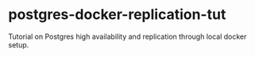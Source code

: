 # postgres-docker-replication-tut
Tutorial on Postgres high availability and replication through local docker setup.

